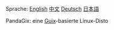 Sprache:
[English](https://pandagix.github.io/index)
[中文](https://pandagix.github.io/index_zh)
[Deutsch](https://pandagix.github.io/index_de)
[日本語](https://pandagix.github.io/index_jp)

PandaGix: eine [Guix](https://guix.gnu.org/de)-basierte Linux-Disto
